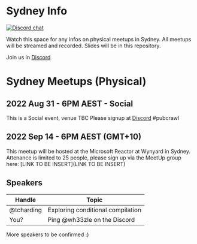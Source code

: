 # Sydney Info

[![Discord chat][discord-badge]][discord-url]

Watch this space for any infos on physical meetups in Sydney.
All meetups will be streamed and recorded.
Slides will be in this repository.

Join us in [Discord](https://discord.gg/pW35BNSBeV)

# Sydney Meetups (Physical)

## 2022 Aug 31 - 6PM AEST - Social

This is a Social event, venue TBC
Please signup at [Discord](https://discord.gg/pW35BNSBeV) #pubcrawl

## 2022 Sep 14 - 6PM AEST (GMT+10)

This meetup will be hosted at the Microsoft Reactor at Wynyard in Sydney.
Attenance is limited to 25 people, please sign up via the MeetUp group here: [LINK TO BE INSERT](LINK TO BE INSERT)

## Speakers 

|Handle|Topic|
|---|---|
| @tcharding | Exploring conditional compilation |
| You? | Ping @wh33zle on the Discord |

More speakers to be confirmed :)

[discord-badge]: https://img.shields.io/discord/987700580866723880.svg?logo=discord
[discord-url]: https://discord.gg/pW35BNSBeV

